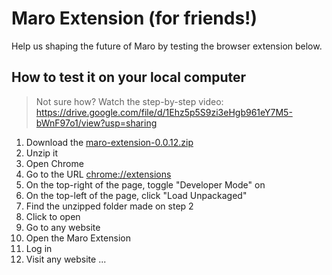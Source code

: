 # Maro Extension (for friends!)

Help us shaping the future of Maro by testing the browser extension below.

## How to test it on your local computer

> Not sure how? Watch the step-by-step video:<br>
> https://drive.google.com/file/d/1Ehz5p5S9zi3eHgb961eY7M5-bWnF97o1/view?usp=sharing

1. Download the [maro-extension-0.0.12.zip](https://github.com/user-attachments/files/17949531/maro-extension-0.0.12.zip)
2. Unzip it
3. Open Chrome
4. Go to the URL [chrome://extensions](#)
5. On the top-right of the page, toggle "Developer Mode" on
6. On the top-left of the page, click "Load Unpackaged"
7. Find the unzipped folder made on step 2
8. Click to open
9. Go to any website
10. Open the Maro Extension
11. Log in
12. Visit any website
...

